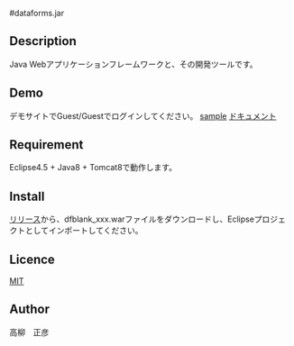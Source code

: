 #dataforms.jar

## Description
Java Webアプリケーションフレームワークと、その開発ツールです。

## Demo
デモサイトでGuest/Guestでログインしてください。
[sample](http://woontai.dip.jp/dfsample/dataforms/app/page/login/LoginPage.df)
[ドキュメント](http://woontai.dip.jp/dfsample/dataforms/devtool/page/doc/DocFramePage.df)

## Requirement
Eclipse4.5 + Java8 + Tomcat8で動作します。

## Install
[リリース](https://github.com/takayanagi2087/dataforms/releases)から、dfblank_xxx.warファイルをダウンロードし、Eclipseプロジェクトとしてインポートしてください。

## Licence
[MIT](https://github.com/takayanagi2087/dataforms/blob/master/LICENSE)

## Author
高柳　正彦
